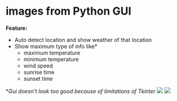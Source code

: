 # images from Python GUI
**Feature:**  
  * Auto detect location and show weather of that location
  * Show maximum type of info like*
       * maximum temperature
       * minimum temperature
       * wind speed
       * sunrise time
       * sunset time

**Gui doesn't look too good because of  limitations of  Tkinter*
![](https://github.com/prabhatchanchal/image/blob/master/Screenshot%20(88).png)
![](https://github.com/prabhatchanchal/image/blob/master/Screenshot%20(89).png)

